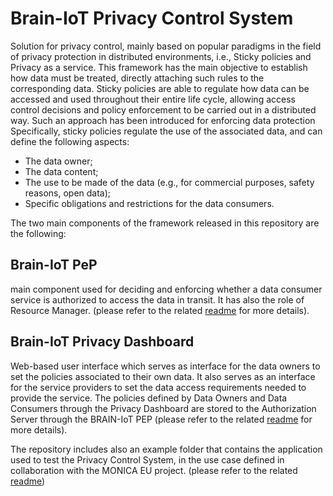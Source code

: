 # Brain-IoT Privacy Control System
Solution for privacy control, mainly based on popular paradigms in the field of privacy protection in distributed environments, i.e., Sticky policies and Privacy as a service. This framework has the main objective to establish how data must be treated, directly attaching such rules to the corresponding data. Sticky policies are able to regulate how data can be accessed and used throughout their entire life cycle, allowing access control decisions and policy enforcement to be carried out in a distributed way. Such an approach has been introduced for enforcing data protection
Specifically, sticky policies regulate the use of the associated data, and can define the following aspects:
- The data owner;
- The data content;
- The use to be made of the data (e.g., for commercial purposes, safety reasons, open data);
- Specific obligations and restrictions for the data consumers.


The two main components of the framework released in this repository are the following:

## Brain-IoT PeP

main component used for deciding and enforcing whether a data consumer service is authorized to access the data in transit. It has also the role of Resource Manager. (please refer to the related [readme]() for more details).

## Brain-IoT Privacy Dashboard

Web-based user interface which serves as interface for the data owners to set the policies associated to their own data. It also serves as an interface for the service providers to set the data access requirements needed to provide the service. The policies defined by Data Owners and Data Consumers through the Privacy Dashboard are stored to the Authorization Server through the BRAIN-IoT PEP (please refer to the related [readme](https://github.com/eclipse-researchlabs/brain-iot-privacy-control-system/blob/main/privacy_dashboard/README.md) for more details).

The repository includes also an example folder that contains the application used to test the Privacy Control System, in the use case defined in collaboration with the MONICA EU project. (please refer to the related [readme](https://github.com/eclipse-researchlabs/brain-iot-privacy-control-system/blob/main/examples/README.md))
